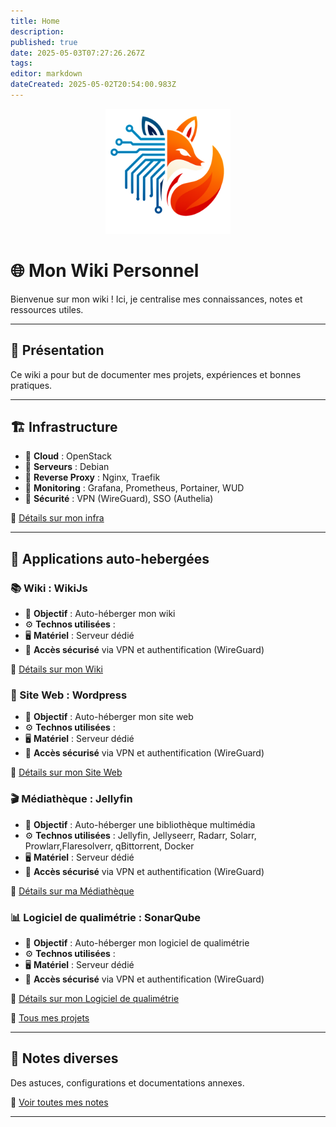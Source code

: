 ```yaml
---
title: Home
description: 
published: true
date: 2025-05-03T07:27:26.267Z
tags: 
editor: markdown
dateCreated: 2025-05-02T20:54:00.983Z
---
```


<p align="center">
  <img width="200" height="200" src="https://github.com/blasseye/WikiJs/blob/main/icon/logo.png" alt="Logo du Wiki" />
</p>

# 🌐 Mon Wiki Personnel

Bienvenue sur mon wiki ! Ici, je centralise mes connaissances, notes et ressources utiles.  

---

## 📌 Présentation <a name="presentation"></a>

Ce wiki a pour but de documenter mes projets, expériences et bonnes pratiques.

---

## 🏗 Infrastructure <a name="infrastructure"></a>

- 📌 **Cloud** : OpenStack
- 🔧 **Serveurs** : Debian
- 🔀 **Reverse Proxy** : Nginx, Traefik
- 🚀 **Monitoring** : Grafana, Prometheus, Portainer, WUD
- 🔐 **Sécurité** : VPN (WireGuard), SSO (Authelia)

📂 [Détails sur mon infra](infrastructure.md)

---

## 🔧 Applications auto-hebergées <a name="applications"></a>

### 📚 Wiki : WikiJs  
- 📌 **Objectif** : Auto-héberger mon wiki
- ⚙ **Technos utilisées** : 
- 🖥 **Matériel** : Serveur dédié 
- 🔗 **Accès sécurisé** via VPN et authentification (WireGuard)

📂 [Détails sur mon Wiki](applications/wikijs.md)

### 🚀 Site Web : Wordpress  
- 📌 **Objectif** : Auto-héberger mon site web
- ⚙ **Technos utilisées** :
- 🖥 **Matériel** : Serveur dédié 
- 🔗 **Accès sécurisé** via VPN et authentification (WireGuard)

📂 [Détails sur mon Site Web](applications/wordpress.md)

### 🎬 Médiathèque : Jellyfin
- 📌 **Objectif** : Auto-héberger une bibliothèque multimédia  
- ⚙ **Technos utilisées** : Jellyfin, Jellyseerr, Radarr, Solarr, Prowlarr,Flaresolverr, qBittorrent, Docker
- 🖥 **Matériel** : Serveur dédié 
- 🔗 **Accès sécurisé** via VPN et authentification (WireGuard)

📂 [Détails sur ma Médiathèque](applications/jellyfin.md)

### 📊 Logiciel de qualimétrie : SonarQube  
- 📌 **Objectif** : Auto-héberger mon logiciel de qualimétrie
- ⚙ **Technos utilisées** : 
- 🖥 **Matériel** : Serveur dédié 
- 🔗 **Accès sécurisé** via VPN et authentification (WireGuard)

📂 [Détails sur mon Logiciel de qualimétrie](applications/sonarQube.md)

📂 [Tous mes projets](applications.md)

---

## 📝 Notes diverses <a name="notes-diverses"></a>

Des astuces, configurations et documentations annexes.

📂 [Voir toutes mes notes](notes.md)

---